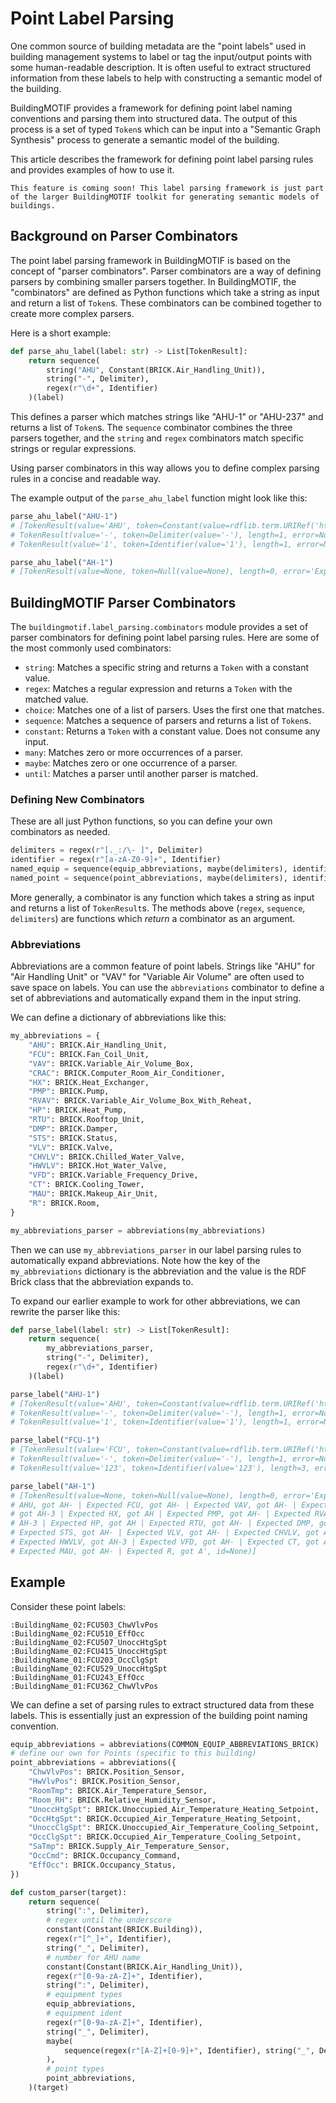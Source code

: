 # Point Label Parsing

One common source of building metadata are the "point labels" used in building management systems to label or tag the input/output points with some human-readable description.
It is often useful to extract structured information from these labels to help with constructing a semantic model of the building.

BuildingMOTIF provides a framework for defining point label naming conventions and parsing them into structured data.
The output of this process is a set of typed `Token`s which can be input into a "Semantic Graph Synthesis" process to generate a semantic model of the building.

This article describes the framework for defining point label parsing rules and provides examples of how to use it.

```{admonition} Semantic Graph Synthesis
This feature is coming soon! This label parsing framework is just part of the larger BuildingMOTIF toolkit for generating semantic models of buildings.
```

## Background on Parser Combinators

The point label parsing framework in BuildingMOTIF is based on the concept of "parser combinators".
Parser combinators are a way of defining parsers by combining smaller parsers together.
In BuildingMOTIF, the "combinators" are defined as Python functions which take a string as input and return a list of `Token`s.
These combinators can be combined together to create more complex parsers.

Here is a short example:

```python
def parse_ahu_label(label: str) -> List[TokenResult]:
    return sequence(
        string("AHU", Constant(BRICK.Air_Handling_Unit)),
        string("-", Delimiter),
        regex(r"\d+", Identifier)
    )(label)
```

This defines a parser which matches strings like "AHU-1" or "AHU-237" and returns a list of `Token`s.
The `sequence` combinator combines the three parsers together, and the `string` and `regex` combinators match specific strings or regular expressions.

Using parser combinators in this way allows you to define complex parsing rules in a concise and readable way.

The example output of the `parse_ahu_label` function might look like this:

```python
parse_ahu_label("AHU-1")
# [TokenResult(value='AHU', token=Constant(value=rdflib.term.URIRef('https://brickschema.org/schema/Brick#Air_Handling_Unit')), length=3, error=None, id=None), 
# TokenResult(value='-', token=Delimiter(value='-'), length=1, error=None, id=None),
# TokenResult(value='1', token=Identifier(value='1'), length=1, error=None, id=None)]

parse_ahu_label("AH-1")
# [TokenResult(value=None, token=Null(value=None), length=0, error='Expected AHU, got AH-', id=None)]
```

## BuildingMOTIF Parser Combinators

The `buildingmotif.label_parsing.combinators` module provides a set of parser combinators for defining point label parsing rules.
Here are some of the most commonly used combinators:

- `string`: Matches a specific string and returns a `Token` with a constant value.
- `regex`: Matches a regular expression and returns a `Token` with the matched value.
- `choice`: Matches one of a list of parsers. Uses the first one that matches.
- `sequence`: Matches a sequence of parsers and returns a list of `Token`s.
- `constant`: Returns a `Token` with a constant value. Does not consume any input.
- `many`: Matches zero or more occurrences of a parser.
- `maybe`: Matches zero or one occurrence of a parser.
- `until`: Matches a parser until another parser is matched.


### Defining New Combinators

These are all just Python functions, so you can define your own combinators as needed.

```python
delimiters = regex(r"[._:/\- ]", Delimiter)
identifier = regex(r"[a-zA-Z0-9]+", Identifier)
named_equip = sequence(equip_abbreviations, maybe(delimiters), identifier)
named_point = sequence(point_abbreviations, maybe(delimiters), identifier)
```

More generally, a combinator is any function which takes a string as input and returns a list of `TokenResult`s.
The methods above (`regex`, `sequence`, `delimiters`) are functions which *return* a combinator as an argument.

### Abbreviations

Abbreviations are a common feature of point labels.
Strings like "AHU" for "Air Handling Unit" or "VAV" for "Variable Air Volume" are often used to save space on labels.
You can use the `abbreviations` combinator to define a set of abbreviations and automatically expand them in the input string.

We can define a dictionary of abbreviations like this:

```python
my_abbreviations = {
    "AHU": BRICK.Air_Handling_Unit,
    "FCU": BRICK.Fan_Coil_Unit,
    "VAV": BRICK.Variable_Air_Volume_Box,
    "CRAC": BRICK.Computer_Room_Air_Conditioner,
    "HX": BRICK.Heat_Exchanger,
    "PMP": BRICK.Pump,
    "RVAV": BRICK.Variable_Air_Volume_Box_With_Reheat,
    "HP": BRICK.Heat_Pump,
    "RTU": BRICK.Rooftop_Unit,
    "DMP": BRICK.Damper,
    "STS": BRICK.Status,
    "VLV": BRICK.Valve,
    "CHVLV": BRICK.Chilled_Water_Valve,
    "HWVLV": BRICK.Hot_Water_Valve,
    "VFD": BRICK.Variable_Frequency_Drive,
    "CT": BRICK.Cooling_Tower,
    "MAU": BRICK.Makeup_Air_Unit,
    "R": BRICK.Room,
}

my_abbreviations_parser = abbreviations(my_abbreviations)
```

Then we can use `my_abbreviations_parser` in our label parsing rules to automatically expand abbreviations.
Note how the key of the `my_abbreviations` dictionary is the abbreviation and the value is the RDF Brick class that the abbreviation expands to.

To expand our earlier example to work for other abbreviations, we can rewrite the parser like this:

```python
def parse_label(label: str) -> List[TokenResult]:
    return sequence(
        my_abbreviations_parser,
        string("-", Delimiter),
        regex(r"\d+", Identifier)
    )(label)

parse_label("AHU-1")
# [TokenResult(value='AHU', token=Constant(value=rdflib.term.URIRef('https://brickschema.org/schema/Brick#Air_Handling_Unit')), length=3, error=None, id=None),
# TokenResult(value='-', token=Delimiter(value='-'), length=1, error=None, id=None),
# TokenResult(value='1', token=Identifier(value='1'), length=1, error=None, id=None)]

parse_label("FCU-1")
# [TokenResult(value='FCU', token=Constant(value=rdflib.term.URIRef('https://brickschema.org/schema/Brick#Fan_Coil_Unit')), length=3, error=None, id=None),
# TokenResult(value='-', token=Delimiter(value='-'), length=1, error=None, id=None),
# TokenResult(value='123', token=Identifier(value='123'), length=3, error=None, id=None)]

parse_label("AH-1")
# [TokenResult(value=None, token=Null(value=None), length=0, error='Expected
# AHU, got AH- | Expected FCU, got AH- | Expected VAV, got AH- | Expected CRAC,
# got AH-3 | Expected HX, got AH | Expected PMP, got AH- | Expected RVAV, got
# AH-3 | Expected HP, got AH | Expected RTU, got AH- | Expected DMP, got AH- |
# Expected STS, got AH- | Expected VLV, got AH- | Expected CHVLV, got AH-3 |
# Expected HWVLV, got AH-3 | Expected VFD, got AH- | Expected CT, got AH |
# Expected MAU, got AH- | Expected R, got A', id=None)]
```

## Example

Consider these point labels:

```
:BuildingName_02:FCU503_ChwVlvPos
:BuildingName_02:FCU510_EffOcc
:BuildingName_02:FCU507_UnoccHtgSpt
:BuildingName_02:FCU415_UnoccHtgSpt
:BuildingName_01:FCU203_OccClgSpt
:BuildingName_02:FCU529_UnoccHtgSpt
:BuildingName_01:FCU243_EffOcc
:BuildingName_01:FCU362_ChwVlvPos
```

We can define a set of parsing rules to extract structured data from these labels.
This is essentially just an expression of the building point naming convention.

```python
equip_abbreviations = abbreviations(COMMON_EQUIP_ABBREVIATIONS_BRICK)
# define our own for Points (specific to this building)
point_abbreviations = abbreviations({
    "ChwVlvPos": BRICK.Position_Sensor,
    "HwVlvPos": BRICK.Position_Sensor,
    "RoomTmp": BRICK.Air_Temperature_Sensor,
    "Room_RH": BRICK.Relative_Humidity_Sensor,
    "UnoccHtgSpt": BRICK.Unoccupied_Air_Temperature_Heating_Setpoint,
    "OccHtgSpt": BRICK.Occupied_Air_Temperature_Heating_Setpoint,
    "UnoccClgSpt": BRICK.Unoccupied_Air_Temperature_Cooling_Setpoint,
    "OccClgSpt": BRICK.Occupied_Air_Temperature_Cooling_Setpoint,
    "SaTmp": BRICK.Supply_Air_Temperature_Sensor,
    "OccCmd": BRICK.Occupancy_Command,
    "EffOcc": BRICK.Occupancy_Status,
})

def custom_parser(target):
    return sequence(
        string(":", Delimiter),
        # regex until the underscore
        constant(Constant(BRICK.Building)),
        regex(r"[^_]+", Identifier),
        string("_", Delimiter),
        # number for AHU name
        constant(Constant(BRICK.Air_Handling_Unit)),
        regex(r"[0-9a-zA-Z]+", Identifier),
        string(":", Delimiter),
        # equipment types
        equip_abbreviations,
        # equipment ident
        regex(r"[0-9a-zA-Z]+", Identifier),
        string("_", Delimiter),
        maybe(
            sequence(regex(r"[A-Z]+[0-9]+", Identifier), string("_", Delimiter)),
        ),
        # point types
        point_abbreviations,
    )(target)
```
